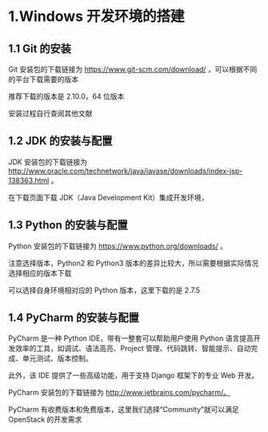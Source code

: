 # 1.Windows 开发环境的搭建

## 1.1 Git 的安装

Git 安装包的下载链接为 https://www.git-scm.com/download/ ，可以根据不同的平台下载需要的版本

推荐下载的版本是 2.10.0，64 位版本

安装过程自行查阅其他文献

## 1.2 JDK 的安装与配置

JDK 安装包的下载链接为 http://www.oracle.com/technetwork/java/javase/downloads/index-jsp-138363.html 。

在下载页面下载 JDK（Java Development Kit）集成开发环境，

## 1.3 Python 的安装与配置

Python 安装包的下载链接为 https://www.python.org/downloads/ 。

注意选择版本，Python2 和 Python3 版本的差异比较大，所以需要根据实际情况选择相应的版本下载

可以选择自身环境相对应的 Python 版本，这里下载的是 2.7.5

## 1.4 PyCharm 的安装与配置

PyCharm 是一种 Python IDE，带有一整套可以帮助用户使用 Python 语言提高开发效率的工具，如调试、语法高亮、Project 管理、代码跳转、智能提示、自动完成、单元测试、版本控制。

此外，该 IDE 提供了一些高级功能，用于支持 Django 框架下的专业 Web 开发。

PyCharm 安装包的下载链接为 http://www.jetbrains.com/pycharm/。

PyCharm 有收费版本和免费版本，这里我们选择“Community”就可以满足 OpenStack 的开发需求
